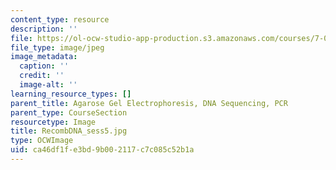 ```yaml
---
content_type: resource
description: ''
file: https://ol-ocw-studio-app-production.s3.amazonaws.com/courses/7-01sc-fundamentals-of-biology-fall-2011/ca46df1fe3bd9b002117c7c085c52b1a_RecombDNA_sess5.jpg
file_type: image/jpeg
image_metadata:
  caption: ''
  credit: ''
  image-alt: ''
learning_resource_types: []
parent_title: Agarose Gel Electrophoresis, DNA Sequencing, PCR
parent_type: CourseSection
resourcetype: Image
title: RecombDNA_sess5.jpg
type: OCWImage
uid: ca46df1f-e3bd-9b00-2117-c7c085c52b1a
---
```

